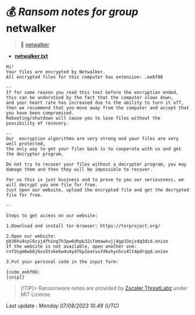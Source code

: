 # 💰 _Ransom notes for group_ netwalker
> 🔗 [netwalker](group/netwalker)
* **[netwalker.txt](https://ransomware.live/ransomware_notes/netwalker/netwalker.txt)**

```
Hi!
Your files are encrypted by Netwalker.
All encrypted files for this computer has extension: .eebf08

--
If for some reason you read this text before the encryption ended,
this can be understood by the fact that the computer slows down,
and your heart rate has increased due to the ability to turn it off,
then we recommend that you move away from the computer and accept that you have been compromised.
Rebooting/shutdown will cause you to lose files without the possibility of recovery.

--
Our  encryption algorithms are very strong and your files are very well protected,
the only way to get your files back is to cooperate with us and get the decrypter program.

Do not try to recover your files without a decrypter program, you may damage them and then they will be impossible to recover.

For us this is just business and to prove to you our seriousness, we will decrypt you one file for free.
Just open our website, upload the encrypted file and get the decrypted file for free.

--

Steps to get access on our website:

1.Download and install tor-browser: https://torproject.org/

2.Open our website: pb36hu4spl6cyjdfhing7h3pw6dhpk32ifemawkujj4gp33ejzdq3did.onion
If the website is not available, open another one: rnfdsgm6wb6j6su5txkekw4u4y47kp2eatvu7d6xhyn5cs4lt4pdrqqd.onion

3.Put your personal code in the input form:

{code_eebf08:
[snip]}

```


> [!TIP]> Ransomware notes are provided by [Zscaler ThreatLabz](https://github.com/threatlabz/ransomware_notes) under MIT License
> 




Last update : _Monday 07/08/2023 10.49 (UTC)_

